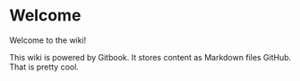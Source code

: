 # Welcome

Welcome to the wiki!

This wiki is powered by Gitbook.  It stores content as Markdown files GitHub.  That is pretty cool.


